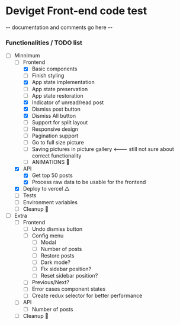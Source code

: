 # Deviget Front-end code test

-- documentation and comments go here --

### Functionalities / TODO list

* [ ] Minnimum
  * [ ] Frontend
    * [x] Basic components
    * [ ] Finish styling
    * [x] App state implementation
    * [ ] App state preservation
    * [ ] App state restoration
    * [x] Indicator of unread/read post
    * [x] Dismiss post button
    * [x] Dismiss All button
    * [ ] Support for split layout
    * [ ] Responsive design
    * [ ] Pagination support
    * [ ] Go to full size picture
    * [ ] Saving pictures in picture gallery <--- still not sure about correct functionality
    * [ ] ANIMATIONS 💫
  * [x] API
    * [x] Get top 50 posts
    * [x] Process raw data to be usable for the frontend
  * [x] Deploy to vercel △
  * [ ] Tests
  * [ ] Environment variables
  * [ ] Cleanup 🧹

* [ ] Extra
  * [ ] Frontend
    * [ ] Undo dismiss button
    * [ ] Config menu
      * [ ] Modal
      * [ ] Number of posts
      * [ ] Restore posts
      * [ ] Dark mode?
      * [ ] Fix sidebar position?
      * [ ] Reset sidebar position?
    * [ ] Previous/Next?
    * [ ] Error cases component states
    * [ ] Create redux selector for better performance
  * [ ] API
    * [ ] Number of posts
  * [ ] Cleanup 🧹